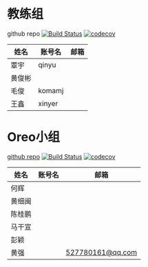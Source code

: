 # 教练组

github repo
[![Build Status](https://travis-ci.org/CAC-0pp0/CACOreo.svg?branch=master)](https://travis-ci.org/CAC-0pp0/CACOreo)
[![codecov](https://codecov.io/gh/CAC-0pp0/CACOreo/branch/master/graph/badge.svg)](https://codecov.io/gh/CAC-0pp0/CACOreo)

|姓名|账号名|邮箱|
|--|--|--|
|覃宇|qinyu||
|黄俊彬|||
|毛俊|komamj||
|王鑫|xinyer||


# Oreo小组

[github repo](https://github.com/CAC-0pp0/CACOreo)
[![Build Status](https://travis-ci.org/CAC-0pp0/CACOreo.svg?branch=master)](https://travis-ci.org/CAC-0pp0/CACOreo)
[![codecov](https://codecov.io/gh/CAC-0pp0/CACOreo/branch/master/graph/badge.svg)](https://codecov.io/gh/CAC-0pp0/CACOreo)

|姓名|账号名|邮箱|
|--|--|--|
|何辉|||
|黄细闽|||
|陈桂鹏|||
|马干宣|||
|彭颖|||
|黄强||527780161@qq.com|
